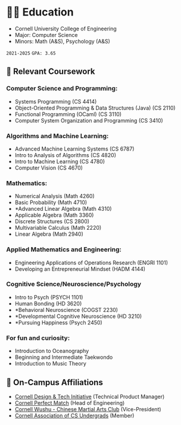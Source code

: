 # 👨‍🎓 Education

-   Cornell University College of Engineering
-   Major: Computer Science
-   Minors: Math (A&S), Psychology (A&S)

`2021-2025` `GPA: 3.65`

## 📑 Relevant Coursework

### Computer Science and Programming:

-   Systems Programming (CS 4414)
-   Object-Oriented Programming & Data Structures (Java) (CS 2110)
-   Functional Programming (OCaml) (CS 3110)
-   Computer System Organization and Programming (CS 3410)

### Algorithms and Machine Learning:

-   Advanced Machine Learning Systems (CS 6787)
-   Intro to Analysis of Algorithms (CS 4820)
-   Intro to Machine Learning (CS 4780)
-   Computer Vision (CS 4670)

### Mathematics:

-   Numerical Analysis (Math 4260)
-   Basic Probability (Math 4710)
-   *Advanced Linear Algebra (Math 4310)
-   Applicable Algebra (Math 3360)
-   Discrete Structures (CS 2800)
-   Multivariable Calculus (Math 2220)
-   Linear Algebra (Math 2940)

### Applied Mathematics and Engineering:

-   Engineering Applications of Operations Research (ENGRI 1101)
-   Developing an Entrepreneurial Mindset (HADM 4144)

### Cognitive Science/Neuroscience/Psychology

-   Intro to Psych (PSYCH 1101)
-   Human Bonding (HD 3620)
-   *Behavioral Neuroscience (COGST 2230)
-   *Developmental Cognitive Neuroscience (HD 3210)
-   *Pursuing Happiness (Psych 2450)

### For fun and curiosity:

-   Introduction to Oceanography
-   Beginning and Intermediate Taekwondo
-   Introduction to Music Theory

## 📌 On-Campus Affiliations

-   [Cornell Design & Tech Initiative](https://www.cornelldti.org/) (Technical Product Manager)
-   [Cornell Perfect Match](https://perfectmatch.ai/) (Head of Engineering)
-   [Cornell Wushu - Chinese Martial Arts Club](https://cornellwushu.github.io/) (Vice-President)
-   [Cornell Association of CS Undergrads](https://acsu.cornell.edu/) (Member)
